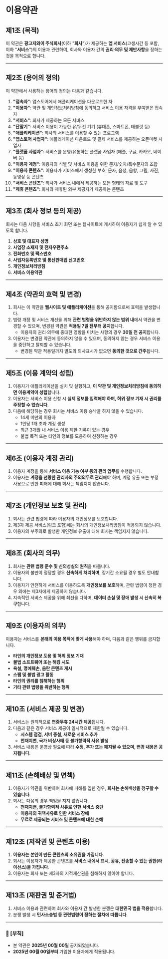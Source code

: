 # 이용약관

## 제1조 (목적)

이 약관은 **팡고지와이 주식회사**(이하 "**회사**")가 제공하는 **앱 서비스**(고생시간 등 포함, 이하 "**서비스**")의 이용과 관련하여, 회사와 이용자 간의 **권리∙의무 및 제반사항**을 정하는 것을 목적으로 합니다.

---

## 제2조 (용어의 정의)

이 약관에서 사용하는 용어의 정의는 다음과 같습니다.

1. **"접속자"**: 앱스토어에서 애플리케이션을 다운로드한 자
2. **"이용자"**: 약관 및 개인정보처리방침에 동의하고 서비스 이용 자격을 부여받은 접속자
3. **"서비스"**: 회사가 제공하는 모든 서비스
4. **"단말기"**: 서비스 이용이 가능한 유/무선 기기 (휴대폰, 스마트폰, 태블릿 등)
5. **"애플리케이션"**: 회사의 서비스를 이용할 수 있는 프로그램
6. **"앱스토어 사업자"**: 애플리케이션 다운로드 및 결제 서비스를 제공하는 오픈마켓 사업자
7. **"플랫폼 사업자"**: 서비스를 운영/유통하는 플랫폼 사업자 (애플, 구글, 카카오, 네이버 등)
8. **"이용자 계정"**: 이용자의 식별 및 서비스 이용을 위한 문자/숫자/특수문자의 조합
9. **"이용자 콘텐츠"**: 이용자가 서비스에서 생성한 부호, 문자, 음성, 음향, 그림, 사진, 동영상 등 콘텐츠
10. **"서비스 콘텐츠"**: 회사가 서비스 내에서 제공하는 모든 형태의 자료 및 도구
11. **"제휴 콘텐츠"**: 회사와 제휴된 외부 제공자가 제공하는 콘텐츠

---

## 제3조 (회사 정보 등의 제공)

회사는 다음 사항을 서비스 초기 화면 또는 웹사이트에 게시하여 이용자가 쉽게 알 수 있도록 합니다.

1. **상호 및 대표자 성명**
2. **사업장 소재지 및 전자우편주소**
3. **전화번호 및 팩스번호**
4. **사업자등록번호 및 통신판매업 신고번호**
5. **개인정보처리방침**
6. **서비스 이용약관**

---

## 제4조 (약관의 효력 및 변경)

1. 회사는 이 약관을 **웹사이트 및 애플리케이션**을 통해 공지함으로써 효력을 발생합니다.
2. 법령 개정 및 서비스 개선을 위해 **관련 법령을 위반하지 않는 범위 내**에서 약관을 변경할 수 있으며, 변경된 약관은 **적용일 7일 전부터 공지**합니다.
   - 이용자의 권리∙의무에 중대한 영향을 미치는 사항의 경우 **30일 전 공지**합니다.
3. 이용자는 변경된 약관에 동의하지 않을 수 있으며, 동의하지 않는 경우 서비스 이용을 중단하고 탈퇴할 수 있습니다.
   - 변경된 약관 적용일까지 별도의 의사표시가 없으면 **동의한 것으로 간주**됩니다.

---

## 제5조 (이용 계약의 성립)

1. 이용자가 애플리케이션을 설치 및 실행하고, **이 약관 및 개인정보처리방침에 동의하면 이용계약이 성립**합니다.
2. 이용자는 서비스 이용 신청 시 **실제 정보를 입력해야 하며, 허위 정보 기재 시 권리를 주장할 수 없습니다**.
3. 다음에 해당하는 경우 회사는 서비스 이용 승낙을 하지 않을 수 있습니다.
   - 14세 미만의 이용자
   - 1인당 1개 초과 계정 생성
   - 최근 3개월 내 서비스 이용 제한 기록이 있는 경우
   - 불법 목적 또는 타인의 정보를 도용하여 신청하는 경우

---

## 제6조 (이용자 계정 관리)

1. 이용자 계정을 통해 **서비스 이용 가능 여부 등의 관리 업무**를 수행합니다.
2. 이용자는 **계정을 선량한 관리자의 주의의무로 관리**해야 하며, 계정 유출 또는 부정 사용으로 인한 피해에 대해 회사는 책임지지 않습니다.

---

## 제7조 (개인정보 보호 및 관리)

1. 회사는 관련 법령에 따라 이용자의 개인정보를 보호합니다.
2. 제3자 제공 서비스(링크 포함)에는 회사의 개인정보처리방침이 적용되지 않습니다.
3. 이용자의 부주의로 발생한 개인정보 유출에 대해 회사는 책임지지 않습니다.

---

## 제8조 (회사의 의무)

1. 회사는 **관련 법령 준수 및 신의성실의 원칙**을 따릅니다.
2. 이용자의 불만이 정당할 경우 **신속하게 처리하며**, 장기간 소요될 경우 별도 안내합니다.
3. 이용자가 안전하게 서비스를 이용하도록 **개인정보를 보호**하며, 관련 법령이 정한 경우 외에는 제3자에게 제공하지 않습니다.
4. 지속적인 서비스 제공을 위해 최선을 다하며, **데이터 손실 및 장애 발생 시 신속히 복구**합니다.

---

## 제9조 (이용자의 의무)

이용자는 서비스를 **본래의 이용 목적에 맞게 사용**해야 하며, 다음과 같은 행위를 금지합니다.

- **타인의 개인정보 도용 및 허위 정보 기재**
- **불법 소프트웨어 또는 해킹 시도**
- **욕설, 명예훼손, 음란 콘텐츠 게시**
- **스팸 및 불법 광고 활동**
- **타인의 권리를 침해하는 행위**
- **기타 관련 법령을 위반하는 행위**

---

## 제10조 (서비스 제공 및 변경)

1. 서비스는 원칙적으로 **연중무휴 24시간 제공**됩니다.
2. 다음과 같은 경우 서비스 제공이 일시적으로 제한될 수 있습니다.
   - **시스템 점검, 서버 증설, 새로운 서비스 추가**
   - **천재지변, 국가 비상사태 등 불가항력적 사유 발생**
3. 서비스 내용은 운영상 필요에 따라 **수정, 추가 또는 폐지될 수 있으며, 변경 내용은 공지됩니다**.

---

## 제11조 (손해배상 및 면책)

1. 이용자가 약관을 위반하여 회사에 피해를 입힌 경우, **회사는 손해배상을 청구할 수 있습니다**.
2. 회사는 다음의 경우 책임을 지지 않습니다.
   - **천재지변, 불가항력적 사유로 인한 서비스 중단**
   - **이용자의 귀책사유로 인한 서비스 장애**
   - **무료로 제공되는 서비스 및 콘텐츠에 대한 손해**

---

## 제12조 (저작권 및 콘텐츠 이용)

1. **이용자는 본인이 만든 콘텐츠의 소유권을 가집니다**.
2. 회사는 이용자가 제공한 콘텐츠를 **서비스 내에서 표시, 공유, 전송할 수 있는 권한(라이선스)을 가집니다**.
3. 이용자는 회사 또는 제3자의 지적재산권을 침해하지 않아야 합니다.

---

## 제13조 (재판권 및 준거법)

1. 서비스 이용과 관련하여 회사와 이용자 간 발생한 분쟁은 **대한민국 법을 적용**합니다.
2. 분쟁 발생 시 **민사소송법 등 관련법령이 정하는 절차에 따릅니다**.

---

### 📌 [부칙]

- 본 약관은 **2025년 00월 00일** 공지되었습니다.
- **2025년 00월 00일부터** 가입한 이용자에게 적용됩니다.
